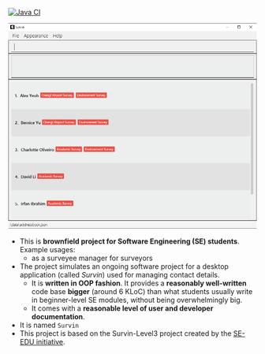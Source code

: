 [![Java CI](https://github.com/AY2223S1-CS2103-F13-2/tp/actions/workflows/gradle.yml/badge.svg)](https://github.com/AY2223S1-CS2103-F13-2/tp/actions/workflows/gradle.yml)

![Ui](docs/images/Ui.png)

- This is **brownfield project for Software Engineering (SE) students**.<br>
  Example usages:
  - as a surveyee manager for surveyors
- The project simulates an ongoing software project for a desktop application (called _Survin_) used for managing contact details.
  - It is **written in OOP fashion**. It provides a **reasonably well-written** code base **bigger** (around 6 KLoC) than what students usually write in beginner-level SE modules, without being overwhelmingly big.
  - It comes with a **reasonable level of user and developer documentation**.
- It is named `Survin`
- This project is based on the Survin-Level3 project created by the [SE-EDU initiative](https://se-education.org).

